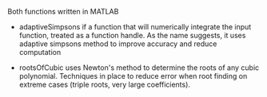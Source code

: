 Both functions written in MATLAB

- adaptiveSimpsons if a function that will numerically integrate the input function, treated as a function handle.
  As the name suggests, it uses adaptive simpsons method to improve accuracy and reduce computation

- rootsOfCubic uses Newton's method to determine the roots of any cubic polynomial. Techniques in place to reduce
  error when root finding on extreme cases (triple roots, very large coefficients).

